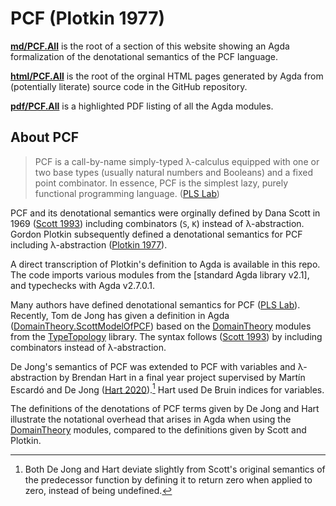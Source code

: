 # PCF (Plotkin 1977)

**[md/PCF.All](md/PCF.All.md)** is the root of a section of this website showing
an Agda formalization of the denotational semantics of the PCF language.

**[html/PCF.All](html/PCF.All.html)** is the root of the orginal HTML pages
generated by Agda from (potentially literate) source code in the GitHub repository.

**[pdf/PCF.All](pdf/PCF.All.pdf)** is a highlighted PDF listing of all the Agda modules.

## About PCF

> PCF is a call-by-name simply-typed λ-calculus equipped with one or two base
> types (usually natural numbers and Booleans) and a fixed point combinator.
> In essence, PCF is the simplest lazy, purely functional programming language.
> ([PLS Lab])

PCF and its denotational semantics were orginally defined by Dana Scott in 1969
([Scott 1993]) including combinators (`S`, `K`) instead of λ-abstraction.
Gordon Plotkin subsequently defined a denotational semantics for PCF including 
λ-abstraction ([Plotkin 1977]).

A direct transcription of Plotkin's definition to Agda is available in this repo.
The code imports various modules from the [standard Agda library v2.1], and
typechecks with Agda v2.7.0.1.

Many authors have defined denotational semantics for PCF ([PLS Lab]). Recently,
Tom de Jong has given a definition in Agda ([DomainTheory.ScottModelOfPCF])
based on the [DomainTheory] modules from the [TypeTopology] library. The syntax
follows ([Scott 1993]) by including combinators instead of λ-abstraction.

De Jong's semantics of PCF was extended to PCF with variables and λ-abstraction
by Brendan Hart in a final year project supervised by Martín Escardó and
De Jong ([Hart 2020]).[^1] Hart used De Bruin indices for variables.

[^1]: Both De Jong and Hart deviate slightly from Scott's original semantics
    of the predecessor function by defining it to return zero when applied to
    zero, instead of being undefined.

The definitions of the denotations of PCF terms given by De Jong and Hart
illustrate the notational overhead that arises in Agda when using the
[DomainTheory] modules, compared to the definitions given by Scott and Plotkin.

[PLS Lab]: https://www.pls-lab.org/PCF "Web page"
[Scott 1993]: https://doi.org/10.1016/0304-3975(93)90095-B "TCS paper DOI"
[Plotkin 1977]: https://doi.org/10.1016/0304-3975(77)90044-5 "TCS paper DOI"
[PCF Domains]: https://github.com/pdmosses/xds-agda/blob/main/PCF/Domains.lagda "Agda module"
[DomainTheory]: https://martinescardo.github.io/TypeTopology/DomainTheory.index.html "Agda modules"
[TypeTopology]: https://martinescardo.github.io/TypeTopology/ "Agda library"
[DomainTheory.ScottModelOfPCF]: https://martinescardo.github.io/TypeTopology/DomainTheory.ScottModelOfPCF.ScottModelOfPCF.html "Agda module"
[Hart 2020]: https://github.com/BrendanHart/Investigating-Properties-of-PCF "GitHub repo"
[DomainTheory.Bilimits.Dinfinity]: https://martinescardo.github.io/TypeTopology/DomainTheory.Bilimits.Dinfinity.html  "Agda module"